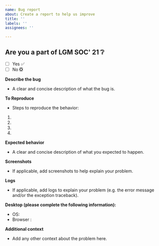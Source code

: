 ```yaml
---
name: Bug report
about: Create a report to help us improve
title: ''
labels: ''
assignees: ''

---
```


## Are you a part of LGM SOC' 21 ❔
- [ ] Yes ✅
- [ ] No  ❎

**Describe the bug**
- A clear and concise description of what the bug is.

**To Reproduce**
- Steps to reproduce the behavior:
1.
2. 
3. 
4. 

**Expected behavior**

- A clear and concise description of what you expected to happen.

**Screenshots**

- If applicable, add screenshots to help explain your problem.

**Logs**

- If applicable, add logs to explain your problem (e.g. the error message and/or the exception traceback).

**Desktop (please complete the following information):**

 - OS:
 - Browser :
 
**Additional context**

- Add any other context about the problem here.

